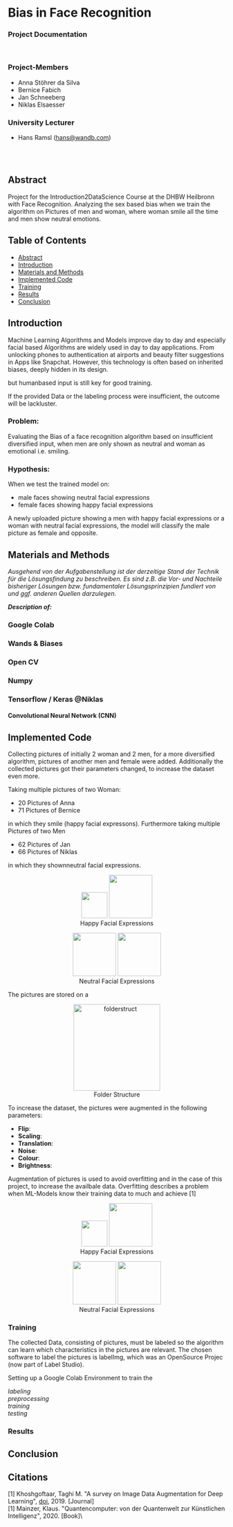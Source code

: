 # Bias in Face Recognition
### Project Documentation

</br>

### Project-Members
- Anna Stöhrer da Silva 
- Bernice Fabich
- Jan Schneeberg
- Niklas Elsaesser

### University Lecturer
 - Hans Ramsl (hans@wandb.com)

</br></br>

## Abstract
Project for the Introduction2DataScience Course at the DHBW Heilbronn with Face Recognition. Analyzing the sex based bias when we train the algorithm on Pictures of men and woman, where woman smile all the time and men show neutral emotions.

## Table of Contents
- [Abstract](#abstract)
- [Introduction](#introduction)
- [Materials and Methods](#materials-and-methods)
- [Implemented Code](#implemented-code)
- [Training](#training)
- [Results](#results)
- [Conclusion](#conclusion)

## Introduction
Machine Learning Algorithms and Models improve day to day and especially facial based Algorithms are widely used in day to day applications. From unlocking phones to authentication at airports and beauty filter suggestions in Apps like Snapchat. However, this technology is often based on inherited biases, deeply hidden in its design. 



 but humanbased input is still key for good training.

 If the provided Data or the labeling process were insufficient, the outcome will be lackluster.


### Problem:
Evaluating the Bias of a face recognition algorithm based on insufficient diversified input, when men are only shown as neutral and woman as emotional i.e. smiling.
</br>

### Hypothesis:
When we test the trained model on:
- male faces showing neutral facial expressions
- female faces showing happy facial expressions

A newly uploaded picture showing a men with happy facial expressions or a woman with neutral facial expressions, the model will classify the male picture as female and opposite.

## Materials and Methods
*Ausgehend von der Aufgabenstellung ist der derzeitige Stand der Technik für die Lösungsfindung zu beschreiben. Es sind z.B. die Vor- und Nachteile bisheriger Lösungen bzw. fundamentaler Lösungsprinzipien fundiert von und ggf. anderen Quellen darzulegen.*

***Description of:***

### Google Colab

### Wands & Biases

### Open CV

### Numpy

### Tensorflow / Keras @Niklas

#### Convolutional Neural Network (CNN)


## Implemented Code
Collecting pictures of initially 2 woman and 2 men, for a more diversified algorithm, pictures of another men and female were added. Additionally the collected pictures got their parameters changed, to increase the dataset even more.

Taking multiple pictures of two Woman:
- 20 Pictures of Anna
- 71 Pictures of Bernice

in which they smile (happy facial expressons). Furthermore taking multiple Pictures of two Men
- 62 Pictures of Jan
- 66 Pictures of Niklas

in which they shownneutral facial expressions.

<figure align="middle" alt="hfe">
  <img src="Faces/20231015_220611.jpg" width="60" />
  <img src="Faces/IMG_9388.JPG" width="100" />
  <figcaption align="middle">Happy Facial Expressions</figcaption>
</figure>
<figure align="middle">
    <img src="Faces/IMG_4256.jpg" width="100" />
    <img src="Faces/IMG_6485.jpeg" width="100" />
    <figcaption align="middle">Neutral Facial Expressions</figcaption>
</figure>

The pictures are stored on a 
<figure align="middle">
    <img src="drawio/Unbenanntes%20Diagramm.drawio-2.png" width="200" alt="folderstruct"/>
    <figcaption align="middle">Folder Structure</figcaption>
</figure>

To increase the dataset, the pictures were augmented in the following parameters:
- **Flip**: 
- **Scaling**:
- **Translation**:
- **Noise**:
- **Colour**:
- **Brightness**:

Augmentation of pictures is used to avoid overfitting and in the case of this project, to increase the availbale data. Overfitting describes a problem when ML-Models know their training data to much and achieve   [1] 

<figure align="middle" alt="hfe">
  <img src="Faces/20231015_220611.jpg" width="60" />
  <img src="Faces/IMG_9388.JPG" width="100" />
  <figcaption align="middle">Happy Facial Expressions</figcaption>
</figure>
<figure align="middle">
    <img src="Faces/IMG_4256.jpg" width="100" />
    <img src="Faces/IMG_6485.jpeg" width="100" />
    <figcaption align="middle">Neutral Facial Expressions</figcaption>
</figure>


### Training
The collected Data, consisting of pictures, must be labeled so the algorithm can learn  which characteristics in the pictures are relevant. The chosen software to label the pictures is labelImg, which was an OpenSource Projec (now part of Label Studio).

Setting up a Google Colab Environment to train the 

*labeling*\
*preprocessing*\
*training*\
*testing*

### Results


## Conclusion

## Citations
[1] Khoshgoftaar, Taghi M. "A survey on Image Data Augmentation for Deep Learning", [doi](https://doi.org/10.1186/s40537-019-0197-0),  2019. [Journal]\
[1] Mainzer, Klaus. "Quantencomputer: von der Quantenwelt zur Künstlichen Intelligenz", 2020. [Book]\
